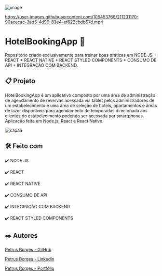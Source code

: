 ![image](https://user-images.githubusercontent.com/105453766/211231054-9d531ecc-f26f-4af5-ba98-ce76edf653d4.png)

https://user-images.githubusercontent.com/105453766/211231170-90acecac-3ad5-4d90-83e4-ef622cbdb67d.mp4

# HotelBookingApp 🏦

Repositório criado exclusivamente para treinar boas práticas em NODE.JS + REACT + REACT NATIVE + REACT STYLED COMPONENTS + CONSUMO DE API + INTEGRAÇÃO COM BACKEND.

## 📋 Projeto

HotelBookingApp é um aplicativo composto por uma área de administração de agendamento de revervas acessada via tablet pelos administradores de um estabelecimento e uma área de seleção de hoteis, apartamentos e áreas de lazer disponíveis para agendamento de temporadas direcionada aos clientes do estabelecimento podendo ser acessada por smartphones. Aplicação feita em Node.js, React e React Native.

![capaa](https://user-images.githubusercontent.com/105453766/211231199-a01bc030-3c59-445e-aaa5-2add6ee06756.jpg)

## 🛠️ Feito com

✔️ NODE.JS

✔️ REACT

✔️ REACT NATIVE

✔️ CONSUMO DE API

✔️ INTEGRAÇÃO COM BACKEND

✔️ REACT STYLED COMPONENTS

## ✒️ Autores

[Petrus Borges - GitHub](https://github.com/PetrusBorges)

[Petrus Borges - Linkedin](https://www.linkedin.com/in/petrusborgesmachado/)

[Petrus Borges - Portfólio](https://petrusborges.vercel.app)
